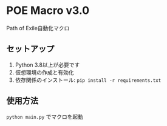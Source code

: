 # POE Macro v3.0

Path of Exile自動化マクロ

## セットアップ

1. Python 3.8以上が必要です
2. 仮想環境の作成と有効化
3. 依存関係のインストール: `pip install -r requirements.txt`

## 使用方法

`python main.py` でマクロを起動